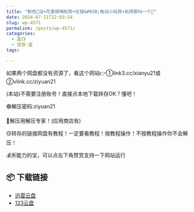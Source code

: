 ```yaml
---
title: "粉色🌸浴+花里胡哨知势+壮授&#038;电动小玩貝+玩得那叫一个🌸"
date: 2024-07-11T12:03:54
slug: wp-4571
permalink: /posts/wp-4571/
categories:
  - 盖📺
  - 恰饭·盖
tags:

---
```


如果两个网盘都没有资源了，看这个网站👉①link3.cc/xianyu21或②vlink.cc/ziyuan21

(本站)不需要注册账号！直接点本地下载转存OK？懂吧！

🟢解压密码:ziyuan21

🔵解压用解压专家！(应用商店有)

🟡转存的链接网盘有教程！一定要看教程！按教程操作！不按教程操作你不会解压！

💰🈶能力的宝，可以点左下角赞赏支持一下网站运行

## 📦 下载链接
- [迅雷云盘](https://blziyuan21.com/pay-download/4571?key=5e67d7bfb8&down_id=0)
- [123云盘](https://blziyuan21.com/pay-download/4571?key=5e67d7bfb8&down_id=1)

